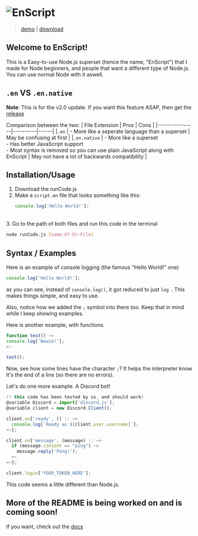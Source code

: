 # ![EnScript](https://i.ibb.co/wYGHbkD/d9f6e998c492ad14f709d41ed1715b56.png)
>[demo](#) | [download](https://github.com/trisn0w/enscript/releases/latest)

## Welcome to EnScript!
This is a Easy-to-use Node.js superset (hence the name, "EnScript") that I made for Node beginners, and people that want a different type of Node.js. You can use normal Node with it aswell.

## `.en` VS `.en.native`
**Note**: This is for the v2.0 update. If you want this feature ASAP, then get the [release](https://github.com/TriSn0w/EnScript/releases)

Comparison between the two:
| File Extension | Pros | Cons |
|----------------|----------|------|
|`.en` | - More like a seperate language than a superset | May be confusing at first |
|`.en.native` | - More like a superset </br>- Has better JavaScript support</br>- Most syntax is removed so you can use plain JavaScript along with EnScript | May not have a lot of backwards compatibility |

## Installation/Usage
1. Download the runCode.js
2. Make a `script.en` file that looks something like this:
   ```js
   console.log['Hello World!'];
   ```
 <br>  
3. Go to the path of both files and run this code in the terminal

```sh
node runCode.js [name-Of-En-File]
```

## Syntax / Examples
Here is an example of console logging (the famous "Hello World!" one)
```js
console.log['Hello World!'];
```

as you can see, instead of `console.log()`, it got reduced to just `log `. This makes things simple, and easy to use.

Also, notice how we added the `;` symbol into there too. Keep that in mind while I keep showing examples.

Here is another example, with functions.
```js
function test() ~>
console.log['Wowie!'];
<~

test();      
```

Now, see how some lines have the character `;`? It helps the interpreter know it's the end of a line (so there are no errors).

Let's do one more example. A Discord bot!

```js
!! this code has been tested by us, and should work!
@variable Discord = import['discord.js'];
@variable client = new Discord.Client();

client.on['ready', () :: ~>
  console.log[`Ready as ${client.user.username}`];
<~];

client.on['message', (message) :: ~>
  if (message.content == "ping") ~>
    message.reply('Pong!');
  <~
<~];

client.login['YOUR_TOKEN_HERE'];
```
This code seems a little different than Node.js.

## More of the README is being worked on and is coming soon!
If you want, check out the [docs](https://github.com/TriSn0w/EnScript/wiki)

